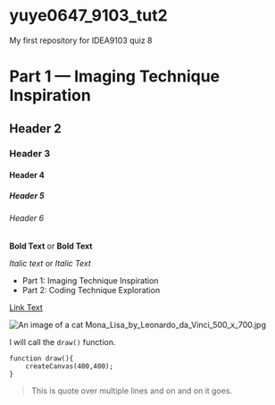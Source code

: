 # yuye0647_9103_tut2
My first repository for IDEA9103 quiz 8

# Part 1 — Imaging Technique Inspiration 
## Header 2
### Header 3
#### Header 4
##### Header 5
###### Header 6

**Bold Text** or __Bold Text__

*Italic text* or _Italic Text_


- Part 1: Imaging Technique Inspiration
- Part 2: Coding Technique Exploration


[Link Text](https://www.google.com)

![An image of a cat](https://placecats.com/200/300)
Mona_Lisa_by_Leonardo_da_Vinci_500_x_700.jpg

I will call the `draw()` function.

```
function draw(){
    createCanvas(400,400);
}
```

>This is quote
>over multiple lines
>and on and on it goes.